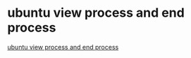 # ubuntu view process and end process
[ubuntu view process and end process](https://aiwithcloud.com/2022/09/15/ubuntu_view_process_and_end_process/)